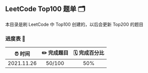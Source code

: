 ## LeetCode Top100 题单 🗂

本目录是刷 LeetCode 中 Top100 创建的，以后会更新 Top200 的题目

### 进度表 📅

|  ⏰ 时间   |  ✏️ 完成题目  | 🗓 完成百分比 |
|  :----:  | :----:  | :----: |
| 2021.11.26  | 50/100 | 50% |
